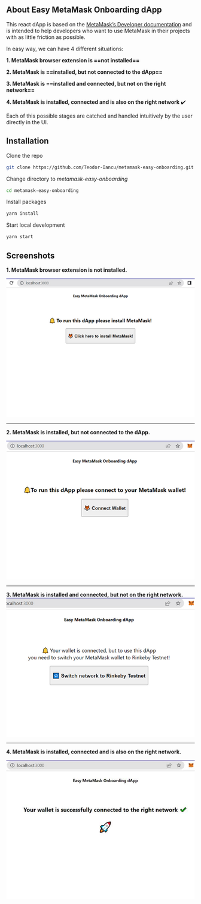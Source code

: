 ## About Easy MetaMask Onboarding dApp

This react dApp is based on the <a href="https://docs.metamask.io">MetaMask’s Developer documentation</a> and is intended to help developers who want to use MetaMask in their projects with as little friction as possible.

In easy way, we can have 4 different situations:

**1. MetaMask browser extension is ==not installed==** 

**2. MetaMask is ==installed, but not connected to the dApp==** 

**3. MetaMask is ==installed and connected, but not on the right network==** 

**4. MetaMask is installed, connected and is also on the right network** ✔️

Each of this possible stages are catched and handled intuitively by the user directly in the UI.

## Installation

Clone the repo

   ```sh
   git clone https://github.com/Teodor-Iancu/metamask-easy-onboarding.git
   ```

Change directory to *metamask-easy-onboarding*

   ```sh
   cd metamask-easy-onboarding
   ```

Install packages

   ```sh
   yarn install
   ```

Start local development

   ```sh
   yarn start
   ```

## Screenshots

  **1. MetaMask browser extension is not installed.**

  <img src="github-images/metamask_not_installed.jpg" alt="MetaMask browser extension is not installed">
  
___

  **2. MetaMask is installed, but not connected to the dApp.**

  <img src="github-images/metamask_installed_but_not_connected.jpg" alt="MetaMask is installed, but not connected to the dapp">

___

  **3. MetaMask is installed and connected, but not on the right network.**
  <img src="github-images/metamask_installed_and_connected_but_not_on_right_network.jpg" alt="MetaMask is installed and connected, but not on the right network">

___

  **4. MetaMask is installed, connected and is also on the right network.**

  <img src="github-images/metamask_installed_connected_and_also_on_the_right_network.jpg" alt="MetaMask is installed, connected and is also on the right network">



